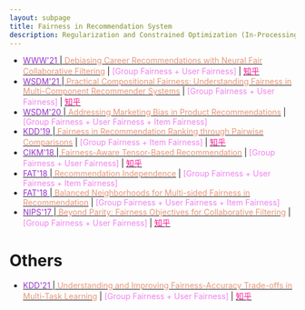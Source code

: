 ```yaml
---
layout: subpage
title: Fairness in Recommendation System
description: Regularization and Constrained Optimization (In-Processing)
---
```


<!-- - [<font color="DarkOrchid">' </font>\|<font color="DarkSalmon"> </font>]() \| <font color="Violet">[ Fairness +  Fairness]</font> \| [<font color="DeepPink">知乎</font>]() -->
- [<font color="DarkOrchid">WWW'21 </font>\|<font color="DarkSalmon"> Debiasing Career Recommendations with Neural Fair Collaborative Filtering</font>](https://dl.acm.org/doi/10.1145/3442381.3449904) \| <font color="Violet">[Group Fairness + User Fairness]</font> \| [<font color="DeepPink">知乎</font>](https://zhuanlan.zhihu.com/p/467696782)
- [<font color="DarkOrchid">WSDM'21 </font>\|<font color="DarkSalmon"> Practical Compositional Fairness: Understanding Fairness in Multi-Component Recommender Systems</font>](https://dl.acm.org/doi/abs/10.1145/3437963.3441732) \| <font color="Violet">[Group Fairness + User Fairness]</font> \| [<font color="DeepPink">知乎</font>](https://zhuanlan.zhihu.com/p/478404948)
- [<font color="DarkOrchid">WSDM'20 </font>\|<font color="DarkSalmon"> Addressing Marketing Bias in Product Recommendations</font>](https://dl.acm.org/doi/abs/10.1145/3336191.3371855) \| <font color="Violet">[Group Fairness + User Fairness + Item Fairness]</font>
- [<font color="DarkOrchid">KDD'19 </font>\|<font color="DarkSalmon"> Fairness in Recommendation Ranking through Pairwise Comparisons</font>](https://dl.acm.org/doi/abs/10.1145/3292500.3330745) \| <font color="Violet">[Group Fairness + Item Fairness]</font> \| [<font color="DeepPink">知乎</font>](https://zhuanlan.zhihu.com/p/472696909)
- [<font color="DarkOrchid">CIKM'18 </font>\|<font color="DarkSalmon"> Fairness-Aware Tensor-Based Recommendation</font>](https://dl.acm.org/doi/10.1145/3269206.3271795) \| <font color="Violet">[Group Fairness + User Fairness]</font> \| [<font color="DeepPink">知乎</font>](https://zhuanlan.zhihu.com/p/468267697)
- [<font color="DarkOrchid">FAT'18 </font>\|<font color="DarkSalmon"> Recommendation Independence</font>](http://proceedings.mlr.press/v81/kamishima18a.html) \| <font color="Violet">[Group Fairness + User Fairness + Item Fairness]</font>
- [<font color="DarkOrchid">FAT'18 </font>\|<font color="DarkSalmon"> Balanced Neighborhoods for Multi-sided Fairness in Recommendation</font>](https://proceedings.mlr.press/v81/burke18a.html) \| <font color="Violet">[Group Fairness + User Fairness + Item Fairness]</font>
- [<font color="DarkOrchid">NIPS'17 </font>\|<font color="DarkSalmon"> Beyond Parity: Fairness Objectives for Collaborative Filtering</font>](https://proceedings.neurips.cc/paper/2017/hash/e6384711491713d29bc63fc5eeb5ba4f-Abstract.html) \| <font color="Violet">[Group Fairness + User Fairness]</font> \| [<font color="DeepPink">知乎</font>](https://zhuanlan.zhihu.com/p/436851842)

# Others
- [<font color="DarkOrchid">KDD'21 </font>\|<font color="DarkSalmon"> Understanding and Improving Fairness-Accuracy Trade-offs in Multi-Task Learning</font>](https://dl.acm.org/doi/10.1145/3447548.3467326) \| <font color="Violet">[Group Fairness + User Fairness]</font> \| [<font color="DeepPink">知乎</font>](https://zhuanlan.zhihu.com/p/560653562)

